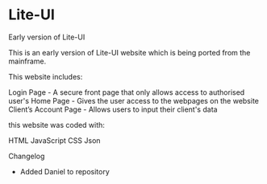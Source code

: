 # Lite-UI
Early version of Lite-UI

This is an early version of Lite-UI website which is being ported from the mainframe.

This website includes:

  Login Page
    - A secure front page that only allows access to authorised user's
  Home Page
    - Gives the user access to the webpages on the website
  Client’s Account Page
    - Allows users to input their client's data

this website was coded with:

  HTML
  JavaScript
  CSS
  Json


Changelog

- Added Daniel to repository
